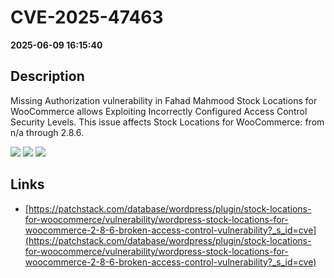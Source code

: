 # CVE-2025-47463

**2025-06-09 16:15:40**

## Description
Missing Authorization vulnerability in Fahad Mahmood Stock Locations for WooCommerce allows Exploiting Incorrectly Configured Access Control Security Levels. This issue affects Stock Locations for WooCommerce: from n/a through 2.8.6.

![](https://img.shields.io/static/v1?label=Score&message=7.1&color=red)
![](https://img.shields.io/static/v1?label=Severity&message=HIGH&color=red)
![](https://img.shields.io/static/v1?label=CWE&message=Auth&color=green)

## Links
- [https://patchstack.com/database/wordpress/plugin/stock-locations-for-woocommerce/vulnerability/wordpress-stock-locations-for-woocommerce-2-8-6-broken-access-control-vulnerability?_s_id=cve](https://patchstack.com/database/wordpress/plugin/stock-locations-for-woocommerce/vulnerability/wordpress-stock-locations-for-woocommerce-2-8-6-broken-access-control-vulnerability?_s_id=cve)

